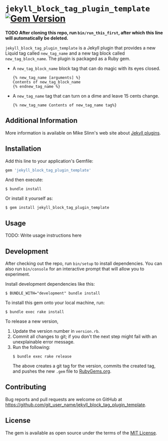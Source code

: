 `jekyll_block_tag_plugin_template`
[![Gem Version](https://badge.fury.io/rb/jekyll_block_tag_plugin_template.svg)](https://badge.fury.io/rb/jekyll_block_tag_plugin_template)
===========

**TODO After cloning this repo, run `bin/run_this_first`, after which this line will automatically be deleted.**

`jekyll_block_tag_plugin_template` is a Jekyll plugin that provides a new Liquid tag called `new_tag_name` and a new tag block called `new_tag_block_name`.
The plugin is packaged as a Ruby gem.

 * A `new_tag_block_name` block tag that can do magic with its eyes closed.
   ```
   {% new_tag_name [arguments] %}
   Contents of new_tag_block_name
   {% endnew_tag_name %}
   ```
 * A `new_tag_name` tag that can turn on a dime and leave 15 cents change.
   ```
   {% new_tag_name Contents of new_tag_name tag%}
   ```


## Additional Information
More information is available on Mike Slinn's web site about
[Jekyll plugins](https://www.mslinn.com/blog/index.html#Jekyll).


## Installation

Add this line to your application's Gemfile:

```ruby
gem 'jekyll_block_tag_plugin_template'
```

And then execute:

    $ bundle install

Or install it yourself as:

    $ gem install jekyll_block_tag_plugin_template


## Usage

TODO: Write usage instructions here


## Development

After checking out the repo, run `bin/setup` to install dependencies. You can also run `bin/console` for an interactive prompt that will allow you to experiment.

Install development dependencies like this:
```
$ BUNDLE_WITH="development" bundle install
```

To install this gem onto your local machine, run:
```shell
$ bundle exec rake install
```

To release a new version,
  1. Update the version number in `version.rb`.
  2. Commit all changes to git; if you don't the next step might fail with an unexplainable error message.
  3. Run the following:
     ```shell
     $ bundle exec rake release
     ```
     The above creates a git tag for the version, commits the created tag,
     and pushes the new `.gem` file to [RubyGems.org](https://rubygems.org).


## Contributing

Bug reports and pull requests are welcome on GitHub at https://github.com/git_user_name/jekyll_block_tag_plugin_template.


## License

The gem is available as open source under the terms of the [MIT License](https://opensource.org/licenses/MIT).
